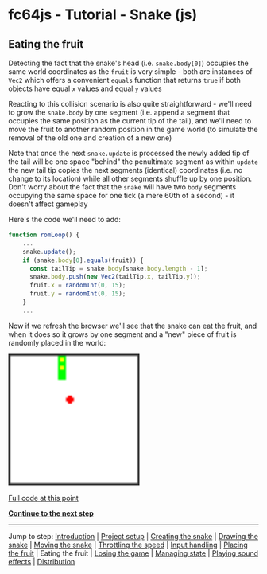 # fc64js - Tutorial - Snake (js)

## Eating the fruit

Detecting the fact that the snake's head (i.e. ```snake.body[0]```) occupies the same world coordinates as the ```fruit``` is very simple - both are instances of ```Vec2``` which offers a convenient ```equals``` function that returns ```true``` if both objects have equal ```x``` values and equal ```y``` values

Reacting to this collision scenario is also quite straightforward - we'll need to grow the ```snake.body``` by one segment (i.e. append a segment that occupies the same position as the current tip of the tail), and we'll need to move the fruit to another random position in the game world (to simulate the removal of the old one and creation of a new one)

Note that once the next ```snake.update``` is processed the newly added tip of the tail will be one space "behind" the penultimate segment as within ```update``` the new tail tip copies the next segments (identical) coordinates (i.e. no change to its location) while all other segments shuffle up by one position. Don't worry about the fact that the ```snake``` will have two ```body``` segments occupying the same space for one tick (a mere 60th of a second) - it doesn't affect gameplay

Here's the code we'll need to add:

```js
function romLoop() {
    ...
    snake.update();
    if (snake.body[0].equals(fruit)) {
      const tailTip = snake.body[snake.body.length - 1];
      snake.body.push(new Vec2(tailTip.x, tailTip.y));
      fruit.x = randomInt(0, 15);
      fruit.y = randomInt(0, 15);
    }
    ...
```

Now if we refresh the browser we'll see that the snake can eat the fruit, and when it does so it grows by one segment and a "new" piece of fruit is randomly placed in the world:

<img src="images/7-edible-fruit.gif" width="264"/>

[Full code at this point](versions/v08.html)

[**Continue to the next step**](09.md)

---

Jump to step: [Introduction](readme.md) | [Project setup](01.md) | [Creating the snake](02.md) | [Drawing the snake](03.md) | [Moving the snake](04.md) | [Throttling the speed](05.md) | [Input handling](06.md) | [Placing the fruit](07.md) | Eating the fruit | [Losing the game](09.md) | [Managing state](10.md) | [Playing sound effects](11.md) | [Distribution](12.md)

